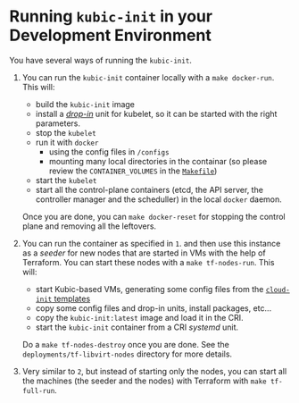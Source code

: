 # Running `kubic-init` in your Development Environment

You have several ways of running the `kubic-init`.

1. You can run the `kubic-init` container locally with a
`make docker-run`. This will:

   * build the `kubic-init` image
   * install a [_drop-in_](init/kubelet.drop-in.conf) unit for
   kubelet, so it can be started with the right parameters.
   * stop the `kubelet`
   * run it with `docker`
     * using the config files in `/configs`
     * mounting many local directories in the containar (so
     please review the `CONTAINER_VOLUMES` in the [`Makefile`](Makefile))
   * start the `kubelet`
   * start all the control-plane containers (etcd, the API server,
   the controller manager and the scheduller) in the local
   `docker` daemon.

   Once you are done, you can `make docker-reset` for stopping the
   control plane and removing all the leftovers.

2. You can run the container as specified in `1`. and then use this
instance as a _seeder_ for new nodes that are started in VMs with
the help of Terraform. You can start these nodes with a
`make tf-nodes-run`. This will:

   * start Kubic-based VMs, generating some config files from
   the [`cloud-init` templates](deployments/cloud-init)
   * copy some config files and drop-in units, install packages, etc...
   * copy the `kubic-init:latest` image and load it in the CRI.
   * start the `kubic-init` container from a CRI _systemd_ unit.

   Do a `make tf-nodes-destroy` once you are done.
   See the `deployments/tf-libvirt-nodes` directory for more details.

3. Very similar to `2`,  but instead of starting only the nodes,
you can start all the machines (the seeder and the nodes) with Terraform
with `make tf-full-run`.

